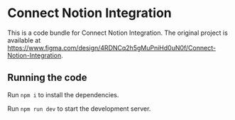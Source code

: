 
  # Connect Notion Integration

  This is a code bundle for Connect Notion Integration. The original project is available at https://www.figma.com/design/4RDNCq2h5gMuPniHd0uN0f/Connect-Notion-Integration.

  ## Running the code

  Run `npm i` to install the dependencies.

  Run `npm run dev` to start the development server.
  